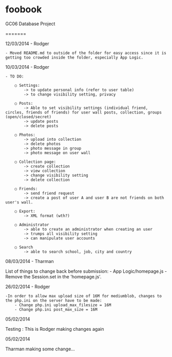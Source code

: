 foobook
=======

GC06 Database Project

=======

12/03/2014 - Rodger

	- Moved README.md to outside of the folder for easy access since it is getting too crowded inside the folder, especially App Logic.

10/03/2014 - Rodger

	- TO DO:

		○ Settings:
			-> to update personal info (refer to user table)
			-> to change visibility setting, privacy

		○ Posts:
			-> Able to set visibility settings (individual friend, circles, friends of friends) for user wall posts, collection, groups (open/closed/secret)
			-> update posts
			-> delete posts

		○ Photos:
			-> upload into collection
			-> delete photos
			-> photo message in group
			-> photo message on user wall

		○ Collection page:
			-> create collection
			-> view collection
			-> change visibility setting
			-> delete collection

		○ Friends:
			-> send friend request
			-> create a post of user A and user B are not friends on both user's wall.

		○ Export:
			-> XML format (wth?)

		○ Administrator
			-> able to create an administrator when creating an user
			-> trumps all visibility setting
			-> can manipulate user accounts

		○ Search
			-> able to search school, job, city and country



08/03/2014 - Tharman

List of things to change back before submission:
	- App Logic/homepage.js
		- Remove the Session.set in the 'homepage.js'.

26/02/2014 - Rodger
	
	-In order to allow max upload size of 16M for mediumblob, changes to the php.ini on the server have to be made:
		- Change php.ini upload_max_filesize = 16M
		- Change php.ini post_max_size = 16M

05/02/2014

Testing : This is Rodger making changes again

05/02/2014

Tharman making some change...